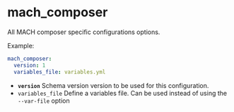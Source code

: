 # mach_composer

All MACH composer specific configurations options.

Example:

```yaml
mach_composer:
  version: 1
  variables_file: variables.yml
```

- **`version`** Schema version version to be used for this configuration.
- `variables_file` Define a variables file. Can be used instead of using the `--var-file` option
